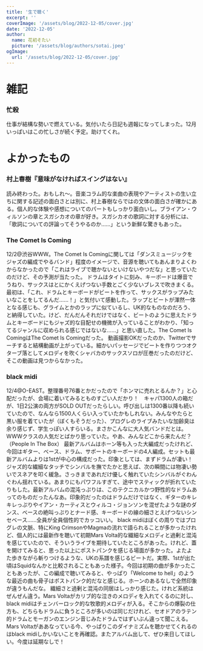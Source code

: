 ```yaml
---
title: '生で聴く'
excerpt: ''
coverImage: '/assets/blog/2022-12-05/cover.jpg'
date: '2022-12-05'
author:
  name: 花初そたい
  picture: '/assets/blog/authors/sotai.jpeg'
ogImage:
  url: '/assets/blog/2022-12-05/cover.jpg'
---
```

# 雑記

### 忙殺
仕事が結構な勢いで燃えている。気付いたら日記も週報になってしまった。12月いっぱいはこの忙しさが続く予定。助けてくれ。

# よかったもの

### 村上春樹『意味がなければスイングはない』
読み終わった。おもしれ～。音楽コラム的な楽曲の表現やアーティストの生い立ちに関する記述の面白さとは別に、村上春樹ならではの文体の面白さが確かにある。個人的な体験や感想についてのパートもしっかり面白いし。ブライアン・ウィルソンの章とスガシカオの章が好き。スガシカオの歌詞に対する分析には、「歌詞についての評論ってそうやるのか……」という新鮮な驚きもあった。

### The Comet Is Coming
12/2@渋谷WWW。The Comet Is Comingに関しては「ダンスミュージックをジャズの編成でやるバンド」程度のイメージで、音源を聴いてもあんまりよくわからなかったので「これはライブで聴かないといけないやつだな」と思っていたのだけど、その予測が当たった。
ドラムはタイトに刻み、キーボードは爆音でうねり、サックスはとにかくえげつない手数とごく少ないブレスで吹きまくる。最初は、「これ、ドラムとキーボードがビートを作って、サックスがラップみたいなことをしてるんだ……！」と気付いて感動した。ラップとビートが渾然一体となる感じも、グライムとかのラップに似ているし、UK的なものなのだろう、と納得していた。けど、だんだんそれだけではなく、ビートのように思えたドラムとキーボードにもジャズ的な目配せの機微が入っていることがわかり、「知ってるジャンルに収められる感じではないな……」と思い直した。The Comet Is ComingはThe Comet Is Comingだった。
動画撮影OKだったのか、Twitterでサーチすると結構動画が上がっている。細かいパッセージでビートを作りつつオクターブ落としてメロディを吹くシャバカのサックスソロが圧巻だったのだけど、そこの動画は見つからなかった。

### black midi
12/4@O-EAST。整理番号76番とかだったので「ホンマに売れとるんか？」と心配だったが、会場に着いてみるとものすごい人だかり！　キャパ1300人の箱だが、1日2公演の両方がSOLD OUTだったらしい。呼び出しは1300番以降も続いていたので、なんなら1500人くらい入っていたかもしれない。みんなやたらと黒い服を着ていたが（ぼくもそうだった）、プログレのライブみたいな加齢臭は余り感じず、学生っぽい人すらいる。まさかこんなに大人気バンドだとは。WWWクラスの人気だとばかり思っていた。やあ、みんなどこから来たんだ？（People In The Box）
最新アルバムはホーン等も入った大編成だったけれど、今回はギター、ベース、ドラム、サポートのキーボードの4人編成。セットも最新アルバムよりは1stが中心の構成だった。印象としては、まずドラムが凄い！　ジャズ的な繊細なタッチでシンバルを撫でたかと思えば、次の瞬間には物凄い勢いでスネアを叩く緩急。さっきまであれだけ優しく触れていたシンバルがぐわんぐわん揺れている。あまりにもパワフルすぎて、途中でスティックが折れていたりもした。最新アルバムの混沌っぷりは、このテクニカルかつ野性的なドラムあってのものだったんなあ。印象的だったのはドラムだけではなく、ギターのキレキレっぷりやイアン・カーティスとウィルコ・ジョンソンを混ぜたような謎のダンス、ベースの絶叫っぷりとナード感、キーボードの線の細さとえげつないシンセベース……全員が全員個性的でカッコいい。
black midiはぼくの周りではプログレの文脈、特にKing CrimsonやMagmaの流れで語られることが多かったけれど、個人的には最新作を聴いて初期Mars Volta的な繊細なメロディと過剰と混沌を感じていたので、そういうライブを期待していたところがあった。けれど、蓋を開けてみると、思った以上にポストパンクを感じる場面が多かった。よたよた歩きながら斬りつけるような、UKの系譜を感じるビートだ。実際、1stが出た頃はSquidなんかと比較されることもあった様子。今回は初期の曲が多かったこともあったが、この編成で聴いてみると、やっぱり「Welcome to hell」のような最近の曲も骨子はポストパンク的だなと感じる。ホーンのあるなしで全然印象が違うもんだな。
繊細さと過剰と混沌の同居はしっかり感じた。けれど系統はぜんぜん違う。Mars Voltaがカリブ的な泣きのメロディを入れてくるのに対し、black midiはチェンバーロック的な牧歌的メロディが入る。そこからの爆裂の仕方も、どちらもドラムに負うところが多いのは同じだけれど、セオドアのラテン的ドラムとモーガンのエンジン音じみたドラムではずいぶん違って聞こえる。Mars Voltaがああなっている今、やっぱりこのダイナミズムを聴かせてくれるのはblack midiしかいないことを再確認。またアルバム出して、ぜひ来日してほしい。今度は延期なしで！